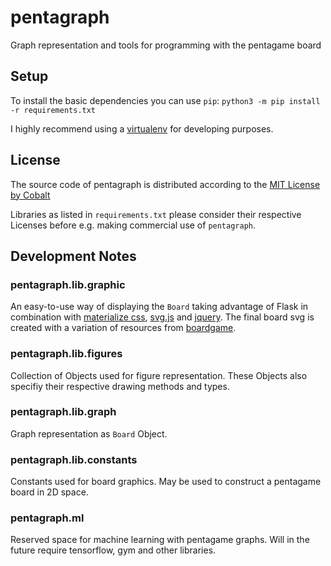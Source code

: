 # pentagraph

Graph representation and tools for programming with the pentagame board

## Setup

To install the basic dependencies you can use `pip`: `python3 -m pip install -r requirements.txt`

I highly recommend using a [virtualenv](https://docs.python.org/3/library/venv.html) for developing purposes.

## License

The source code of pentagraph is distributed according to the [MIT License by Cobalt](https://github.com/Penta-Game/pentagraph/blob/master/LICENSE)

Libraries as listed in `requirements.txt` please consider their respective Licenses before e.g. making commercial use of `pentagraph`.

## Development Notes

### pentagraph.lib.graphic

An easy-to-use way of displaying the `Board` taking advantage of Flask in combination with [materialize css](https://materializecss.com/), [svg.js](https://svgjs.com/docs/3.0) and [jquery](). The final board svg is created with a variation of resources from [boardgame](https://github.com/Penta-Game/boardgame).

### pentagraph.lib.figures

Collection of Objects used for figure representation. These Objects also specifiy their respective drawing methods and types.

### pentagraph.lib.graph

Graph representation as `Board` Object.

### pentagraph.lib.constants

Constants used for board graphics. May be used to construct a pentagame board in 2D space.

### pentagraph.ml

Reserved space for machine learning with pentagame graphs. Will in the future require tensorflow, gym and other libraries.
